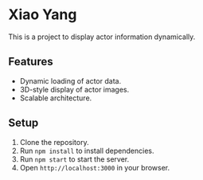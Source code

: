 # Xiao Yang

This is a project to display actor information dynamically.

## Features
- Dynamic loading of actor data.
- 3D-style display of actor images.
- Scalable architecture.

## Setup
1. Clone the repository.
2. Run `npm install` to install dependencies.
3. Run `npm start` to start the server.
4. Open `http://localhost:3000` in your browser.
